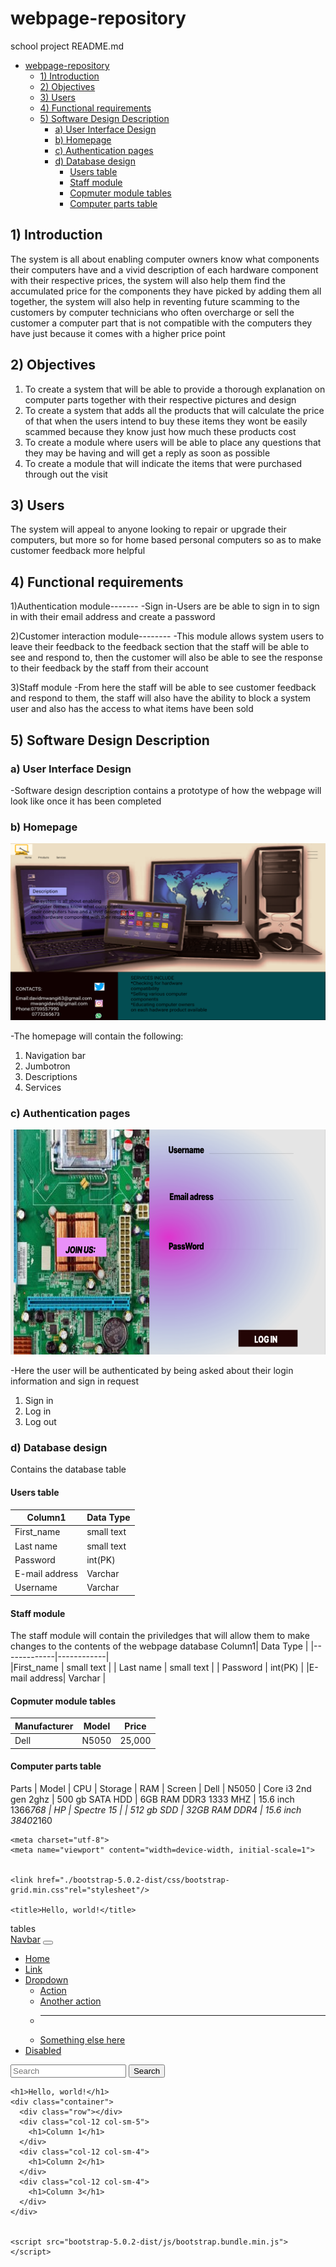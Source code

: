 # webpage-repository
school project
README.md


- [webpage-repository](#webpage-repository)
  - [1) Introduction](#1-introduction)
  - [2) Objectives](#2-objectives)
  - [3) Users](#3-users)
  - [4) Functional requirements](#4-functional-requirements)
  - [5) Software Design Description](#5-software-design-description)
    - [a) User Interface Design](#a-user-interface-design)
    - [b) Homepage](#b-homepage)
    - [c) Authentication pages](#c-authentication-pages)
    - [d) Database design](#d-database-design)
      - [Users table](#users-table)
      - [Staff module](#staff-module)
      - [Copmuter module tables](#copmuter-module-tables)
      - [Computer parts table](#computer-parts-table)


## 1) Introduction
The system is all about enabling computer owners know what components their computers have and a vivid description of each hardware component with their respective prices, the system will also help them find the accumulated price for the components they have picked by adding them all together, the system will also help in reventing future scamming to the customers by computer technicians who often overcharge or sell the customer a computer part that is not compatible with the computers they have just because it comes with a higher price point 

## 2) Objectives
1.	To create a system that will be able to provide a thorough explanation on computer parts together with their respective pictures and design
2.	To create a system that adds all the products that will calculate the price of that when the users intend to buy these items they wont be easily scammed because they know just how much these products cost
3.	To create a module where users will be able to place any questions that they may be having and will get a reply as soon as possible
4.	To create a module that will indicate the items that were purchased  through out the visit



## 3) Users
The system will appeal to anyone looking to repair or upgrade their computers, but more so for home based personal computers so as to make customer feedback more helpful 

## 4) Functional requirements
1)Authentication module-------
-Sign in-Users are be able to sign in to sign in with their email address and create a password

2)Customer interaction module--------
-This module allows system users to leave their feedback to the feedback section that the staff will be able to see and respond to, then the customer will also be able to see the response to their feedback by the staff from their account


3)Staff module
-From here the staff will be able to see customer feedback and respond to them, the staff will also have the ability to block a system user and also has the access to what items have been sold




## 5) Software Design Description

### a) User Interface Design
-Software design description contains a prototype of how the webpage will look like once it has been completed

### b) Homepage


![homepage](documentation/homepage.png)


-The homepage will contain the following:
1) Navigation bar
2) Jumbotron
3) Descriptions
4) Services

### c) Authentication pages

![signup](documentation/signup.png)

-Here the user will be authenticated by being asked about their login information and sign in request
1) Sign in 
2) Log in 
3) Log out


### d) Database design
 Contains the database table

 #### Users table

  | Column1| Data Type        |
   |-------------|------------|  
  |First_name    | small text |
  | Last name    | small text |
  | Password     | int(PK)    |
  |E-mail address| Varchar    |
  | Username     | Varchar    |



  
  #### Staff module
  The staff module will contain the priviledges that 
  will allow them to 
  make changes to the contents of the webpage
  database
  Column1| Data Type        |
   |-------------|------------|  
  |First_name    | small text |
  | Last name    | small text |
  | Password     | int(PK)    |
  |E-mail address| Varchar    |

  #### Copmuter module tables
  Manufacturer   | Model      |  Price|
  |-------------|------------|-------|
  | Dell         |N5050       |25,000 |      

  #### Computer parts table
Parts      |    Model       |   CPU                |     Storage       |      RAM                |     Screen 
 | Dell    |     N5050      | Core i3 2nd gen 2ghz |  500 gb SATA HDD  |  6GB RAM DDR3 1333 MHZ  | 15.6 inch 1366*768
  | HP     |     Spectre 15 |                      |   512 gb SDD      |    32GB RAM DDR4        |   15.6 inch 3840*2160

<meta charset="utf-8">
<meta name="viewport" content="width=device-width, initial-scale=1">
<!doctype html>
<html lang="en">
  <head>
   
    <meta charset="utf-8">
    <meta name="viewport" content="width=device-width, initial-scale=1">


    <link href="./bootstrap-5.0.2-dist/css/bootstrap-grid.min.css"rel="stylesheet"/>

    <title>Hello, world!</title>
  </head>tables
  <body>
    <div class="container-fluid">
      <nav class="navbar navbar-expand-lg navbar-light bg-light">
        <div class="container-fluid">
          <a class="navbar-brand" href="#">Navbar</a>
          <button 
          class="navbar-toggler" 
          type="button" 
          data-bs-toggle="collapse"
           data-bs-target="#navbarSupportedContent" 
           aria-controls="navbarSupportedContent" 
           aria-expanded="false"
            aria-label="Toggle navigation">
            <span class="navbar-toggler-icon"></span>
          </button>
          <div class="collapse navbar-collapse" id="navbarSupportedContent">
            <ul class="navbar-nav me-auto mb-2 mb-lg-0">
              <li class="nav-item">
                <a class="nav-link active" aria-current="page" href="#">Home</a>
              </li>
              <li class="nav-item">
                <a class="nav-link" href="#">Link</a>
              </li>
              <li class="nav-item dropdown">
                <a class="nav-link dropdown-toggle" href="#" id="navbarDropdown" role="button" data-bs-toggle="dropdown" aria-expanded="false">
                  Dropdown
                </a>
                <ul class="dropdown-menu" aria-labelledby="navbarDropdown">
                  <li><a class="dropdown-item" href="#">Action</a></li>
                  <li><a class="dropdown-item" href="#">Another action</a></li>
                  <li><hr class="dropdown-divider"></li>
                  <li><a class="dropdown-item" href="#">Something else here</a></li>
                </ul>
              </li>
              <li class="nav-item">
                <a class="nav-link disabled" href="#" tabindex="-1" aria-disabled="true">Disabled</a>
              </li>
            </ul>
            <form class="d-flex">
              <input class="form-control me-2" type="search" placeholder="Search" aria-label="Search">
              <button class="btn btn-outline-success" type="submit">Search</button>
            </form>
          </div>
        </div>
      </nav>
    </div>








    <h1>Hello, world!</h1>
    <div class="container">
      <div class="row"></div>
      <div class="col-12 col-sm-5">
        <h1>Column 1</h1>
      </div>
      <div class="col-12 col-sm-4">
        <h1>Column 2</h1>
      </div>
      <div class="col-12 col-sm-4">
        <h1>Column 3</h1>
      </div>
    </div>

    
    <script src="bootstrap-5.0.2-dist/js/bootstrap.bundle.min.js"></script>

  
  </body>
</html>